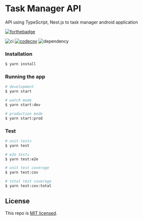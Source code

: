 # Task Manager API

API using TypeScript, Nest.js to task manager android application

[![forthebadge](https://forthebadge.com/images/badges/made-with-typescript.svg)](https://forthebadge.com)

![ci](https://github.com/Mnigos/task-manager-api/workflows/ci/badge.svg)
[![codecov](https://codecov.io/gh/MoneyIgos/task-manager-api/branch/master/graph/badge.svg?token=N2HMW7UTBG)](https://codecov.io/gh/MoneyIgos/task-manager-api)
![dependency](https://david-dm.org/MoneyIgos/task-manager-api.svg)

### Installation

```bash
$ yarn install
```

### Running the app

```bash
# development
$ yarn start

# watch mode
$ yarn start:dev

# production mode
$ yarn start:prod
```

### Test

```bash
# unit tests
$ yarn test

# e2e tests
$ yarn test:e2e

# unit test coverage
$ yarn test:cov

# total test coverage
$ yarn test:cov:total
```

## License

This repo is [MIT licensed](LICENSE).
